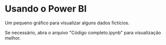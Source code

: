 # Usando o Power BI

Um pequeno gráfico para visualizar alguns dados fictícios.

Se necessário, abra o arquivo "Código completo.ipynb" para visualização melhor.
